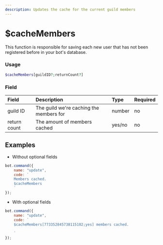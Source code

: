 ```yaml
---
description: Updates the cache for the current guild members
---
```


# $cacheMembers

This function is responsible for saving each new user that has not been registered before in your bot's database.

### Usage 
```php
$cacheMembers[guildID?;returnCount?]
```

### Field
| Field | Description | Type | Required |
| :--- | :--- | :--- | :--- |
| guild ID |The guild we're caching the members for | number | no |
|return count|The amount of members cached|yes/no|no|

## Examples

- Without optional fields

```javascript
bot.command({
    name: "update",
    code: `
    Members cached.
    $cacheMembers
    `
});
```

- With optional fields

```javascript
bot.command({
    name: "update",
    code: `
    $cacheMembers[773352845738115102;yes] members cached.
    
    `
});
```

